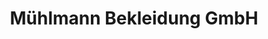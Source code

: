 ---
title: "Mühlmann Bekleidung GmbH"
url: /ausservillgraten/muehlmann-bekleidung-gmbh/
shop: Kleidung
---